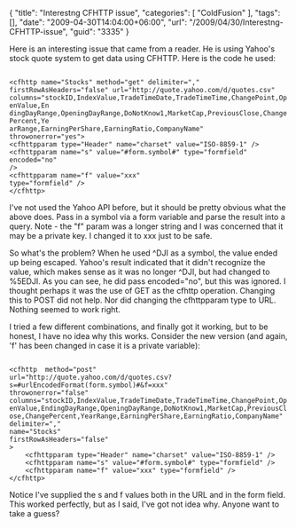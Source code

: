 {
	"title": "Interestng CFHTTP issue",
	"categories": [
		"ColdFusion"
	],
	"tags": [],
	"date": "2009-04-30T14:04:00+06:00",
	"url": "/2009/04/30/Interestng-CFHTTP-issue",
	"guid": "3335"
}

Here is an interesting issue that came from a reader. He is using Yahoo's stock quote system to get data using CFHTTP. Here is the code he used:

<code>
&lt;cfhttp name="Stocks" method="get" delimiter=","
firstRowAsHeaders="false" url="http://quote.yahoo.com/d/quotes.csv"
columns="stockID,IndexValue,TradeTimeDate,TradeTimeTime,ChangePoint,OpenValue,En
dingDayRange,OpeningDayRange,DoNotKnow1,MarketCap,PreviousClose,ChangePercent,Ye
arRange,EarningPerShare,EarningRatio,CompanyName"
throwonerror="yes"&gt;
&lt;cfhttpparam type="Header" name="charset" value="ISO-8859-1" /&gt;
&lt;cfhttpparam name="s" value="#form.symbol#" type="formfield" encoded="no"
/&gt;
&lt;cfhttpparam name="f" value="xxx"
type="formfield" /&gt;
&lt;/cfhttp&gt;
</code>

I've not used the Yahoo API before, but it should be pretty obvious what the above does. Pass in a symbol via a form variable and parse the result into a query. Note - the "f" param was a longer string and I was concerned that it may be a private key. I changed it to xxx just to be safe.

So what's the problem? When he used ^DJI as a symbol, the value ended up being escaped. Yahoo's result indicated that it didn't recognize the value, which makes sense as it was no longer ^DJI, but had changed to %5EDJI. As you can see, he did pass encoded="no", but this was ignored. I thought perhaps it was the use of GET as the cfhttp operation. Changing this to POST did not help. Nor did changing the cfhttpparam type to URL. Nothing seemed to work right.

I tried a few different combinations, and finally got it working, but to be honest, I have no idea why this works. Consider the new version (and again, 'f' has been changed in case it is a private variable):

<code>
&lt;cfhttp  method="post" 
url="http://quote.yahoo.com/d/quotes.csv?s=#urlEncodedFormat(form.symbol)#&f=xxx"
throwonerror="false"
columns="stockID,IndexValue,TradeTimeDate,TradeTimeTime,ChangePoint,OpenValue,EndingDayRange,OpeningDayRange,DoNotKnow1,MarketCap,PreviousClose,ChangePercent,YearRange,EarningPerShare,EarningRatio,CompanyName"
delimiter=","
name="Stocks"
firstRowAsHeaders="false"
&gt;
	&lt;cfhttpparam type="Header" name="charset" value="ISO-8859-1" /&gt;
	&lt;cfhttpparam name="s" value="#form.symbol#" type="formfield" /&gt;
    &lt;cfhttpparam name="f" value="xxx" type="formfield" /&gt;
&lt;/cfhttp&gt;
</code>

Notice I've supplied the s and f values both in the URL and in the form field. This worked perfectly, but as I said, I've got not idea why. Anyone want to take a guess?
